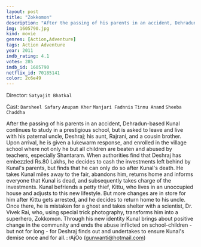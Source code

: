 ```yaml
---
layout: post
title: "Zokkomon"
description: "After the passing of his parents in an accident, Dehradun-based Kunal continues to study in a prestigious school, but is asked to leave and live with his paternal uncle, Deshraj; his aunt, Rajrani, and a cousin brother. Upon arrival, he is given a lukewarm response, and enrolled in the village school where not only he but all children are beaten and abused by teachers, especially Shantaram. When authorities find that Deshraj has embezzled Rs.80 Lakhs, he decides to cash the investments left behind by Kunal's parents, but finds that he can only do so after Kunal's d.."
img: 1605790.jpg
kind: movie
genres: [Action,Adventure]
tags: Action Adventure 
year: 2011
imdb_rating: 4.1
votes: 285
imdb_id: 1605790
netflix_id: 70185141
color: 2c6e49
---
```

Director: `Satyajit Bhatkal`  

Cast: `Darsheel Safary` `Anupam Kher` `Manjari Fadnnis` `Tinnu Anand` `Sheeba Chaddha` 

After the passing of his parents in an accident, Dehradun-based Kunal continues to study in a prestigious school, but is asked to leave and live with his paternal uncle, Deshraj; his aunt, Rajrani, and a cousin brother. Upon arrival, he is given a lukewarm response, and enrolled in the village school where not only he but all children are beaten and abused by teachers, especially Shantaram. When authorities find that Deshraj has embezzled Rs.80 Lakhs, he decides to cash the investments left behind by Kunal's parents, but finds that he can only do so after Kunal's death. He takes Kunal miles away to the fair, abandons him, returns home and informs everyone that Kunal is dead, and subsequently takes charge of the investments. Kunal befriends a petty thief, Kittu, who lives in an unoccupied house and adjusts to this new lifestyle. But more changes are in store for him after Kittu gets arrested, and he decides to return home to his uncle. Once there, he is mistaken for a ghost and takes shelter with a scientist, Dr. Vivek Rai, who, using special trick photography, transforms him into a superhero, Zokkomon. Through his new identity Kunal brings about positive change in the community and ends the abuse inflicted on school-children - but not for long - for Deshraj finds out and undertakes to ensure Kunal's demise once and for all.::rAjOo (gunwanti@hotmail.com)